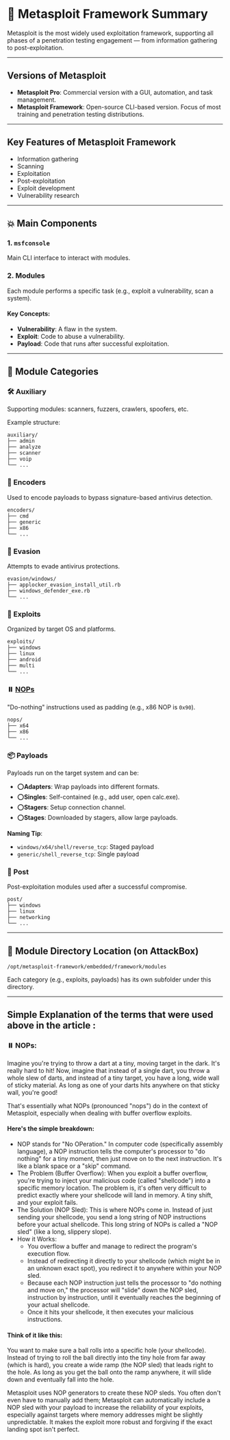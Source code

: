 # 🚀 Metasploit Framework Summary

Metasploit is the most widely used exploitation framework, supporting all phases of a penetration testing engagement — from information gathering to post-exploitation.

---

## Versions of Metasploit

- **Metasploit Pro**: Commercial version with a GUI, automation, and task management.
- **Metasploit Framework**: Open-source CLI-based version. Focus of most training and penetration testing distributions.

---

## Key Features of Metasploit Framework

- Information gathering
- Scanning
- Exploitation
- Post-exploitation
- Exploit development
- Vulnerability research

---

## 💥 Main Components

### 1. `msfconsole`
Main CLI interface to interact with modules.

### 2. Modules
Each module performs a specific task (e.g., exploit a vulnerability, scan a system).

#### Key Concepts:
- **Vulnerability**: A flaw in the system.
- **Exploit**: Code to abuse a vulnerability.
- **Payload**: Code that runs after successful exploitation.

---

## 🧬 Module Categories

### 🛠️ Auxiliary
Supporting modules: scanners, fuzzers, crawlers, spoofers, etc.

Example structure:
```
auxiliary/
├── admin
├── analyze
├── scanner
├── voip
└── ...
```

### 🔐 Encoders
Used to encode payloads to bypass signature-based antivirus detection.
```
encoders/
├── cmd
├── generic
├── x86
└── ...
```

### 🥷 Evasion
Attempts to evade antivirus protections.
```
evasion/windows/
├── applocker_evasion_install_util.rb
├── windows_defender_exe.rb
└── ...
```

### 🎯 Exploits
Organized by target OS and platforms.
```
exploits/
├── windows
├── linux
├── android
├── multi
└── ...
```

### ⏸️ [NOPs](https://github.com/Dee-Techie/Cybersecurity-Portfolio/blob/main/Write-Ups/Metasploit-Basics.md#%EF%B8%8F-nops-1)
"Do-nothing" instructions used as padding (e.g., x86 NOP is `0x90`).
```
nops/
├── x64
├── x86
└── ...
```

### 📦 Payloads
Payloads run on the target system and can be:

- ⭕**Adapters**: Wrap payloads into different formats.
- ⭕**Singles**: Self-contained (e.g., add user, open calc.exe).
- ⭕**Stagers**: Setup connection channel.
- ⭕**Stages**: Downloaded by stagers, allow large payloads.

**Naming Tip**:  
- `windows/x64/shell/reverse_tcp`: Staged payload  
- `generic/shell_reverse_tcp`: Single payload

### 🧠 Post
Post-exploitation modules used after a successful compromise.
```
post/
├── windows
├── linux
├── networking
└── ...
```

---

## 📘 Module Directory Location (on AttackBox)

```
/opt/metasploit-framework/embedded/framework/modules
```
Each category (e.g., exploits, payloads) has its own subfolder under this directory.

---
## Simple Explanation of the terms that were used above in the article :

### ⏸️ NOPs: 
Imagine you're trying to throw a dart at a tiny, moving target in the dark. It's really hard to hit!
Now, imagine that instead of a single dart, you throw a whole slew of darts, and instead of a tiny target, you have a long, wide wall of sticky material. As long as one of your darts hits anywhere on that sticky wall, you're good!

That's essentially what NOPs (pronounced "nops") do in the context of Metasploit, especially when dealing with buffer overflow exploits.

#### Here's the simple breakdown:
- NOP stands for "No OPeration." In computer code (specifically assembly language), a NOP instruction tells the computer's processor to "do nothing" for a tiny moment, then just move on to the next instruction. It's like a blank space or a "skip" command.
- The Problem (Buffer Overflow): When you exploit a buffer overflow, you're trying to inject your malicious code (called "shellcode") into a specific memory location. The problem is, it's often very difficult to predict exactly where your shellcode will land in memory. A tiny shift, and your exploit fails.
- The Solution (NOP Sled): This is where NOPs come in. Instead of just sending your shellcode, you send a long string of NOP instructions before your actual shellcode. This long string of NOPs is called a "NOP sled" (like a long, slippery slope).
- How it Works:
  - You overflow a buffer and manage to redirect the program's execution flow.
  - Instead of redirecting it directly to your shellcode (which might be in an unknown exact spot), you redirect it to anywhere within your NOP sled.
  - Because each NOP instruction just tells the processor to "do nothing and move on," the processor will "slide" down the NOP sled, instruction by instruction, until it eventually reaches the beginning of your actual shellcode.
  - Once it hits your shellcode, it then executes your malicious instructions.

#### Think of it like this:
You want to make sure a ball rolls into a specific hole (your shellcode). Instead of trying to roll the ball directly into the tiny hole from far away (which is hard), you create a wide ramp (the NOP sled) that leads right to the hole. As long as you get the ball onto the ramp anywhere, it will slide down and eventually fall into the hole.

Metasploit uses NOP generators to create these NOP sleds. You often don't even have to manually add them; Metasploit can automatically include a NOP sled with your payload to increase the reliability of your exploits, especially against targets where memory addresses might be slightly unpredictable. It makes the exploit more robust and forgiving if the exact landing spot isn't perfect.
